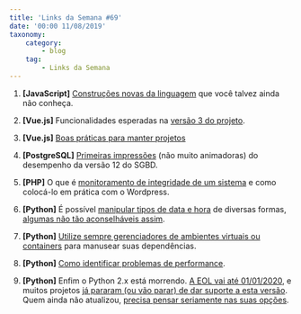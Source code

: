 ```yaml
---
title: 'Links da Semana #69'
date: '00:00 11/08/2019'
taxonomy:
    category:
        - blog
    tag:
        - Links da Semana
---
```


1.  **[JavaScript]** [Construções novas da linguagem](http://www.breck-mckye.com/blog/2019/10/modern-javascript-features-you-may-have-missed/) que você talvez ainda não conheça.

1.  **[Vue.js]** Funcionalidades esperadas na [versão 3 do projeto](https://vueschool.io/articles/vuejs-tutorials/exciting-new-features-in-vue-3/).

1.  **[Vue.js]** [Boas práticas para manter projetos](https://www.telerik.com/blogs/10-good-practices-building-maintaining-large-vuejs-projects)

1. **[PostgreSQL]** [Primeiras impressões](https://www.cybertec-postgresql.com/en/postgresql-v12-initial-query-performance-impressions/) (não muito animadoras) do desempenho da versão 12 do SGBD.

1. **[PHP]**  O que é [monitoramento de integridade de um sistema](https://kinsta.com/blog/file-integrity-monitoring/) e como colocá-lo em prática com o Wordpress.

1. **[Python]**  É possível [manipular tipos de data e hora](https://www.dataquest.io/blog/python-datetime-tutorial/) de diversas formas, [algumas não tão aconselháveis assim](https://blog.ganssle.io/articles/2019/11/utcnow.html).

1. **[Python]**  [Utilize sempre gerenciadores de ambientes virtuais ou containers](https://snarky.ca/why-you-should-use-python-m-pip/) para manusear suas dependências.

1. **[Python]**  [Como identificar problemas de performance](https://blog.redash.io/how-we-spotted-and-fixed-a-performance-degradation-in-our-python-code/).

1. **[Python]**  Enfim o Python 2.x está morrendo. [A EOL vai até 01/01/2020](https://devguide.python.org/#status-of-python-branches), e muitos projetos [já pararam (ou vão parar) de dar suporte a esta versão](https://python3statement.org/). Quem ainda não atualizou, [precisa pensar seriamente nas suas opções](https://switowski.com/blog/you-dont-have-to-migrate-to-python3).
